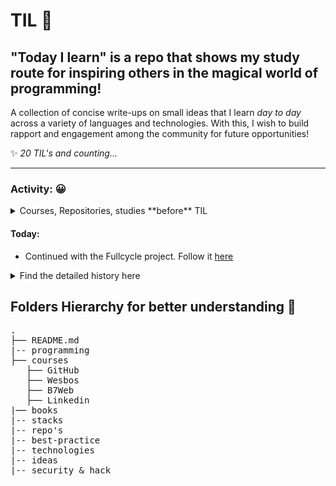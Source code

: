 # TIL 🚀

## "Today I learn" is a repo that shows my study route for inspiring others in the magical world of programming!

A collection of concise write-ups on small ideas that I learn _day to day_ across a
variety of languages and technologies.
With this, I wish to build rapport and engagement among the community for future opportunities!

✨ _20 TIL's and counting..._

---

### Activity: 😀

<details>

<summary>Courses, Repositories, studies **before** TIL</summary>

#### Python's Olympiad History

The year was 2018, my principal called me; at this moment, I thought: "Oh, I'm in (real) trouble"! Instead, he offers me the **opportunity** to participate in the [OBI](https://olimpiada.ic.unicamp.br/) ("Olimpíada Brasileira de Informática" - translation), a National Olympiad of Programming in Brazil. I felt anxious as hell; replied: "sure"!
As I went in my preparation, learning the classic Python language, I started to think like a programmer in term of: conditions, iterations, functions, and opened for me a completely magical world - machines doing tasks. This sentiment of controlling what the computer will do, and no longer a passive experience.
My first line of code was very probably

```py
 print("Hello, World!")
```

, thus, starting in the right way.
After weeks of not understanding the order of coding, loops and how computers actually know how to execute the lines of code - I presumed that computer could magically re-run the code-, for example:

```py
name = 'Diogo'
if name == 'test':
print('Aha!')
name = test
```

And didn't make sense to me why was not printing "Aha!".
Today, I can assure that I know why that's not the case, even though React kind of made my wish possible.
Finally, I passed the first step of the OBI, which was Municipal. I could not control my feelings, felt like a little Kanguru jumping around happy in the middle of my house.
Going on to the State Stage, I passed and went to the National. For a pupil in the eight year, inside the most advanced research center in the country (ITA), coding Python in an Intel's i7 processor, I could not be happier.
In the middle of the 3 hour final test, I pondered about winning a medal- unfortunately didn't happen- but not even one question I couldn't answer. One question was about matrices, the order about graph theory with cities, like BFS, and the order some loops, wich I didn't figure out.
So, at the end, I learned a lot of stuff, including: programming, the importance of practicing, writing clean code and a ton more that in this roadmap/TIL, You can get into.
My advice is to never stop to study and pursue your objectives.

> "The 'no' you already have, so go beyond and don't EVER be afraid to pursue"

</details>

#### Today:

- Continued with the Fullcycle project. Follow it [here](https://github.com/diogojorgebasso/imersao-fullstack-fullcycle)

<details>
<summary>Find the detailed history here</summary>

##### 12/1/20201 - JS actions

- Finished the Github Actions course for working with Javascript actions: [Link](https://github.com/actions/toolkit).
- Learned to use _WSL Ubuntu_, which instigate me learning more about git config, conventional commit; command-line interface.

##### 13/1/2021 - Terminology and study for stacks in the market

- Finished the course about publishing to GitHub packages: [Repo](https://github.com/diogojorgebasso/github-actions-for-packages/)
- Start to analyze language CodeQl for understanding about bootstrap's vulnerability in JQuery: [repo for study](https://github.com/diogojorgebasso/codeql-javascript-unsafe-jquery-plugin).
- Learn about Google's process to be hired: how to manage the interview questions about algorithms and data structure, stacks, values, and many more. Hence, started to study in [FreecodeCampe video](https://www.youtube.com/watch?v=oBt53YbR9Kk).
- Learn about Halts Theory and process by Alan Turning to prove that _"computers won't be able to solve every problem that we[as humans] give to them"_;
- Studied the "problem" of multithread and real-time programming to improve my understanding over Node.js. [Check out introduction video by Tom Scott](https://www.youtube.com/watch?v=RY_2gElt3SA).

##### 14/1/2021 - DNA-RNA

- I was seeing difficulties in writing code faster, although I've become a faster typer. Hence, make my programming more productive and achieve more code with less effort is what I'm searching for at the moment. Likewise, I searched and implemented extensions for VsCode.
- Refactor of a [real application](https://github.com/diogojorgebasso/rnaedna) from **Python** to **HTML, CSS, and JS**. This program is responsible for doing the translation of DNA to RNAm, and vice-versa.

##### 15/1/2021 - CodeQl && Security

- Submitted an issue to implement .ql icon in the vscode extension [material themes icon](https://github.com/PKief/vscode-material-icon-theme/issues/931).
- And, as I studied CodeQl, I saw the opportunitie to make the course [security on GitHub](https://github.com/diogojorgebasso/security-on-github/) to really understand the basics of how GitHub deal with.

##### 16/1/2021 - JS30

- Finished the course [JS30](https://javascript30.com/), which helped me -a lot in- expanding the mind about vanilla JS: localStorage, events in general, functions, the structure of arrays, and a lot more. A highly recommended and transforming course that allows programmers and designers to understand the underly logic in Javascript, whereas seeing the possibilities that we can create.
- Studying the possibility of translating the course JS30.

##### 17/1/2021 - Software Architecture

- Learned the power of the _factory_ architecture, the way of making the code more organized and concise.
- Besides, learned how to make _injection of dependency_ in the main function to make _automated test_ -with Jest- easier.
  Example: ```js

export default function core(configuration = {}) {
function start() {
console.log("[Initializing] core...");
//const database = configuration.db ? require('./database') : console.log('No db')
}
function end() {
console.log("[Closing core] ");

    console.log("[Closing app] database.js");

}
}

##### 22/1/2021 - XSS attacks and how to prevent it

- Studied the _race condition_ in the [SerenityOS](https://github.com/SerenityOS/serenity) showed in [this video](https://www.youtube.com/watch?v=oIAP1_NrSbY&t=912s)
- Studied past XSS attack on Google and how to avoid one by sanitizing the HTML(https://www.youtube.com/watch?v=lG7U3fuNw3A)

##### 22/1/2021 - Public API's & Amazon

- Learned about [Public API's repository](https://github.com/public-apis/public-apis#index) and how it could impact in the quality of the repo's that I create.
- Enhance the **Amazon clone UI** with ideas for future improvements, check [here](https://github.com/diogojorgebasso/amazon)

##### 23/1/2021 - Coding

- Finished coding the [Auth Test Driven in Node.js](https://github.com/diogojorgebasso/test-nodejs), which helped my understanding better how JEST worked and how it can improve the consistency of my code.
- Got inspired by the repo: [Make your onw X](https://github.com/danistefanovic/build-your-own-x); showcase a road map for creating your facilities for the web

##### 24/1/2021 - Vacation!

##### 25/1/2021 - Vacation!

##### 26/1/2021 - Vacation!

##### 27/1/2021 - Solidify my understanding in React + Firebase; Python.

- Forked and revised [this repo](https://github.com/diogojorgebasso/React-Firebase-Auth) for **study practices**, and implemented some changes, as you can see in the commit history.
- Started to implement the [Google's Drive Clone](https://github.com/diogojorgebasso/drive-clone);
- Finished in Gist [RocketSeat Challenges](https://gist.github.com/diogojorgebasso/dddb1323befa872d510b6c99bc483978);
- Organized and structured standard-version in all Repo's that I currently maintain;
- Organized [Bootcamp in Advanced Python](https://github.com/diogojorgebasso/bootcamp-python-igti);

##### 28/1/2021 - Studied more advanced Python.

- Created a clean Code example for classes: [gist](https://gist.github.com/diogojorgebasso/5794b66b05977c80911bbe2dd0663691)
- Studied about Multi threading and Multiprocessing; [how to identify with Python](https://gist.github.com/diogojorgebasso/02baecaa1b91608d98d2894fa419178c)
- Finished the [(Google/One) Drive Clone](https://github.com/diogojorgebasso/drive-clone) repository!

##### 29/1/2021 - First npm publication, snippet for scraping a website and making better documenting for an open source repo!

- [Path to webdev](https://github.com/diogojorgebasso/path-webdev) is a repo that contains tons of links, design ideas and packages for making the life of web developer's **easy and more productive**!
- Gist for [cloning a website](https://gist.github.com/diogojorgebasso/011fd4c3df2af764826b59205fbdda67)
- Bettering my [High School portfolio](https://sites.google.com/aluno.colegioplanck.com.br/diogojbasso)

##### 30/1/2021 - Read articles

- I read several articles from github blog and web.dev, in order to understand, respectively, how [github made the world in the homepage](https://github.blog/2020-12-21-how-we-built-the-github-globe/), and [best practices for logIn and E-commerce](https://web.dev/sign-up-form-best-practices/#no-forced-sign-in).

##### 31/1/2021 - Worked in the Amazon Project

- I make several commits in the Amazon's Clone, wrote the description, and deployed with Github's CI/CD actions! [Check out](https://github.com/diogojorgebasso/amazon)

  > (My first complete and independent project as a Software Engineer)

- Finished the fourth challenge in module 4 in my [Bootcamp](https://github.com/diogojorgebasso/bootcamp-python-igti/blob/main/desafio_mod4.ipynb)

##### 01/2/2021 - Started [codePIX FullCycle project for the week](https://github.com/diogojorgebasso/imersao-fullstack)

- Nest in the backend and Next.js in the frontend
- Use case: Completely made with microservices, Docker and software architecture

##### 02/2/2021 - Learning High Level Math

- I studied more about graph theory and its correlation between vertices and matriz.
  ![math theorem](https://bit.ly/3apfQhN)
- Continued with the Full cycle project

##### 03/2/2021 - Day off for school purpose

##### 04/2/2021 - Day off for school purpose

##### 05/2/2021 - Continued with FullCycle Project

Follow it [here](https://github.com/diogojorgebasso/imersao-fullstack-fullcycle)

##### 06/2/2021 - Continued with FullCycle Project

Follow it [here](https://github.com/diogojorgebasso/imersao-fullstack-fullcycle)

##### 07/2/2021 - Continued with FullCycle Project

Follow it [here](https://github.com/diogojorgebasso/imersao-fullstack-fullcycle)

</details>

## Folders Hierarchy for better understanding 📂

<pre>
.
├── README.md
|-- programming
├── courses
   ├── GitHub
   ├── Wesbos
   ├── B7Web
   ├── Linkedin
|── books
|-- stacks
|-- repo's
|-- best-practice
|-- technologies
|-- ideas
|-- security & hack
</pre>
